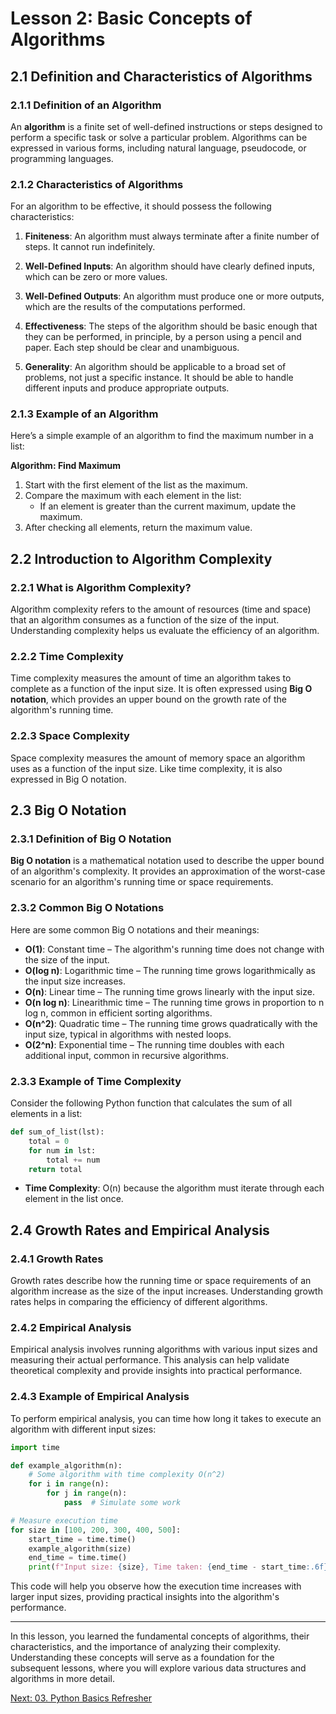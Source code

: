 # Lesson 2: Basic Concepts of Algorithms

## 2.1 Definition and Characteristics of Algorithms

### 2.1.1 Definition of an Algorithm
An **algorithm** is a finite set of well-defined instructions or steps designed to perform a specific task or solve a particular problem. Algorithms can be expressed in various forms, including natural language, pseudocode, or programming languages.

### 2.1.2 Characteristics of Algorithms
For an algorithm to be effective, it should possess the following characteristics:

1. **Finiteness**: An algorithm must always terminate after a finite number of steps. It cannot run indefinitely.

2. **Well-Defined Inputs**: An algorithm should have clearly defined inputs, which can be zero or more values.

3. **Well-Defined Outputs**: An algorithm must produce one or more outputs, which are the results of the computations performed.

4. **Effectiveness**: The steps of the algorithm should be basic enough that they can be performed, in principle, by a person using a pencil and paper. Each step should be clear and unambiguous.

5. **Generality**: An algorithm should be applicable to a broad set of problems, not just a specific instance. It should be able to handle different inputs and produce appropriate outputs.

### 2.1.3 Example of an Algorithm
Here’s a simple example of an algorithm to find the maximum number in a list:

**Algorithm: Find Maximum**
1. Start with the first element of the list as the maximum.
2. Compare the maximum with each element in the list:
   - If an element is greater than the current maximum, update the maximum.
3. After checking all elements, return the maximum value.

## 2.2 Introduction to Algorithm Complexity

### 2.2.1 What is Algorithm Complexity?
Algorithm complexity refers to the amount of resources (time and space) that an algorithm consumes as a function of the size of the input. Understanding complexity helps us evaluate the efficiency of an algorithm.

### 2.2.2 Time Complexity
Time complexity measures the amount of time an algorithm takes to complete as a function of the input size. It is often expressed using **Big O notation**, which provides an upper bound on the growth rate of the algorithm's running time.

### 2.2.3 Space Complexity
Space complexity measures the amount of memory space an algorithm uses as a function of the input size. Like time complexity, it is also expressed in Big O notation.

## 2.3 Big O Notation

### 2.3.1 Definition of Big O Notation
**Big O notation** is a mathematical notation used to describe the upper bound of an algorithm's complexity. It provides an approximation of the worst-case scenario for an algorithm's running time or space requirements.

### 2.3.2 Common Big O Notations
Here are some common Big O notations and their meanings:

- **O(1)**: Constant time – The algorithm's running time does not change with the size of the input.
- **O(log n)**: Logarithmic time – The running time grows logarithmically as the input size increases.
- **O(n)**: Linear time – The running time grows linearly with the input size.
- **O(n log n)**: Linearithmic time – The running time grows in proportion to n log n, common in efficient sorting algorithms.
- **O(n^2)**: Quadratic time – The running time grows quadratically with the input size, typical in algorithms with nested loops.
- **O(2^n)**: Exponential time – The running time doubles with each additional input, common in recursive algorithms.

### 2.3.3 Example of Time Complexity
Consider the following Python function that calculates the sum of all elements in a list:

```python
def sum_of_list(lst):
    total = 0
    for num in lst:
        total += num
    return total
```

- **Time Complexity**: O(n) because the algorithm must iterate through each element in the list once.

## 2.4 Growth Rates and Empirical Analysis

### 2.4.1 Growth Rates
Growth rates describe how the running time or space requirements of an algorithm increase as the size of the input increases. Understanding growth rates helps in comparing the efficiency of different algorithms.

### 2.4.2 Empirical Analysis
Empirical analysis involves running algorithms with various input sizes and measuring their actual performance. This analysis can help validate theoretical complexity and provide insights into practical performance.

### 2.4.3 Example of Empirical Analysis
To perform empirical analysis, you can time how long it takes to execute an algorithm with different input sizes:

```python
import time

def example_algorithm(n):
    # Some algorithm with time complexity O(n^2)
    for i in range(n):
        for j in range(n):
            pass  # Simulate some work

# Measure execution time
for size in [100, 200, 300, 400, 500]:
    start_time = time.time()
    example_algorithm(size)
    end_time = time.time()
    print(f"Input size: {size}, Time taken: {end_time - start_time:.6f} seconds")
```

This code will help you observe how the execution time increases with larger input sizes, providing practical insights into the algorithm's performance.

---

In this lesson, you learned the fundamental concepts of algorithms, their characteristics, and the importance of analyzing their complexity. Understanding these concepts will serve as a foundation for the subsequent lessons, where you will explore various data structures and algorithms in more detail.

[Next: 03. Python Basics Refresher](./03-python-basics-refresher.md)